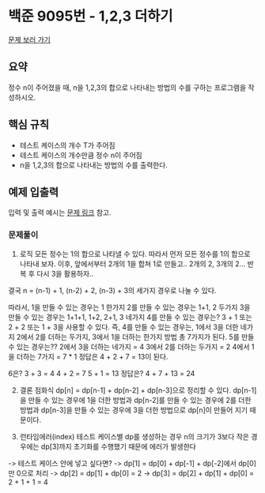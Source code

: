 # 백준 9095번 - 1,2,3 더하기

[문제 보러 가기](https://www.acmicpc.net/problem/9095)

## 요약
정수 n이 주어졌을 때, n을 1,2,3의 합으로 나타내는 방법의 수를 구하는 프로그램을 작성하시오.

## 핵심 규칙
- 테스트 케이스의 개수 T가 주어짐
- 테스트 케이스의 개수만큼 정수 n이 주어짐
- n을 1,2,3의 합으로 나타내는 방법의 수를 출력한다.

## 예제 입출력

입력 및 출력 예시는 [문제 링크](https://www.acmicpc.net/problem/9095) 참고.

### 문제풀이
1. 로직
모든 정수는 1의 합으로 나타낼 수 있다.
따라서 먼저 모든 정수를 1의 합으로 나타내 보자.
이후, 앞에서부터 2개의 1을 합쳐 1로 만들고..
2개의 2, 3개의 2...
반복 후 다시 3을 활용하자..

결국 n = (n-1) + 1, (n-2) + 2, (n-3) + 3의 세가지 경우로 나눌 수 있다.

따라서, 
1을 만들 수 있는 경우는 1 한가지
2를 만들 수 있는 경우는 1+1, 2 두가지
3을 만들 수 있는 경우는 1+1+1, 1+2, 2+1, 3 네가지
4를 만들 수 있는 경우는? 3 + 1 또는 2 + 2 또는 1 + 3을 사용할 수 있다.
즉, 4를 만들 수 있는 경우는, 1에서 3을 더한 네가지
2에서 2를 더하는 두가지, 3에서 1을 더하는 한가지 방법 총 7가지가 된다.
5를 만들 수 있는 경우는??
2에서 3을 더하는 네가지 = 4
3에서 2를 더하는 두가지 = 2
4에서 1을 더하는 7가지 = 7 * 1
정답은 4 + 2 + 7 = 13이 된다.

6은?
3 + 3 = 4
4 + 2 = 7
5 + 1 = 13
정답은? 4 + 7 + 13 = 24

2. 결론
점화식 dp[n] = dp[n-1] + dp[n-2] + dp[n-3]으로 정리할 수 있다.
dp[n-1]을 만들 수 있는 경우에 1을 더한 방법과
dp[n-2]를 만들 수 있는 경우에 2를 더한 방법과
dp[n-3]을 만들 수 있는 경우에 3을 더한 방법으로 dp[n]이 만들어 지기 때문이다.

3. 런타임에러(index)
테스트 케이스별 dp를 생성하는 경우
n의 크기가 3보다 작은 경우에는 dp[3]까지 초기화를 수행했기 때문에
에러가 발생한다

-> 테스트 케이스 안에 넣고 싶다면?
-> dp[1] = dp[0] + dp[-1] + dp[-2]에서 dp[0]만 0으로 처리
-> dp[2] = dp[1] + dp[0] = 2
-> dp[3] = dp[2] + dp[1] + dp[0] = 2 + 1 + 1 = 4
